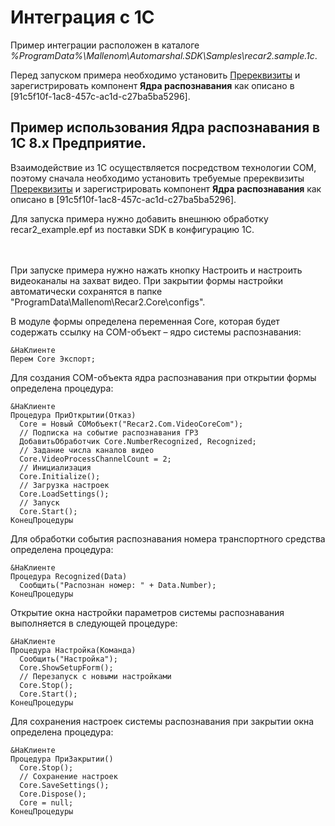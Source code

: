 # Интеграция с 1C

Пример интеграции расположен в каталоге _%ProgramData%\Mallenom\Automarshal.SDK\Samples\recar2.sample.1c_.


Перед запуском примера необходимо установить <a href="Prerequisites">Пререквизиты</a> и зарегистрировать компонент **Ядра распознавания** как описано в [91c5f10f-1ac8-457c-ac1d-c27ba5ba5296].



## Пример использования Ядра распознавания в 1С 8.x Предприятие.

Взаимодействие из 1С осуществляется посредством технологии COM, поэтому сначала необходимо установить требуемые пререквизиты <a href="Prerequisites">Пререквизиты</a> и зарегистрировать компонент **Ядра распознавания** как описано в [91c5f10f-1ac8-457c-ac1d-c27ba5ba5296].


Для запуска примера нужно добавить внешнюю обработку recar2_example.epf из поставки SDK в конфигурацию 1С.

<br /><artLink target="1s" /><br />
При запуске примера нужно нажать кнопку Настроить и настроить видеоканалы на захват видео. При закрытии формы настройки автоматически сохранятся в папке "ProgramData\Mallenom\Recar2.Core\configs".


В модуле формы определена переменная Core, которая будет содержать ссылку на COM-объект – ядро системы распознавания:


```
&НаКлиенте
Перем Core Экспорт;
```

Для создания COM-объекта ядра распознавания при открытии формы определена процедура:


```
&НаКлиенте
Процедура ПриОткрытии(Отказ)
  Core = Новый COMобъект("Recar2.Com.VideoCoreCom");
  // Подписка на событие распознавания ГРЗ
  ДобавитьОбработчик Core.NumberRecognized, Recognized;
  // Задание числа каналов видео
  Core.VideoProcessChannelCount = 2;
  // Инициализация
  Core.Initialize();
  // Загрузка настроек
  Core.LoadSettings();
  // Запуск
  Core.Start();
КонецПроцедуры
```

Для обработки события распознавания номера транспортного средства определена процедура:


```
&НаКлиенте
Процедура Recognized(Data)
  Сообщить("Распознан номер: " + Data.Number);
КонецПроцедуры
```

Открытие окна настройки параметров системы распознавания выполняется в следующей процедуре:


```
&НаКлиенте
Процедура Настройка(Команда)
  Сообщить("Настройка");
  Core.ShowSetupForm();
  // Перезапуск с новыми настройками
  Core.Stop();
  Core.Start();
КонецПроцедуры
```

Для сохранения настроек системы распознавания при закрытии окна определена процедура:


```
&НаКлиенте
Процедура ПриЗакрытии()
  Core.Stop();
  // Сохранение настроек
  Core.SaveSettings();
  Core.Dispose();
  Core = null;
КонецПроцедуры
```

